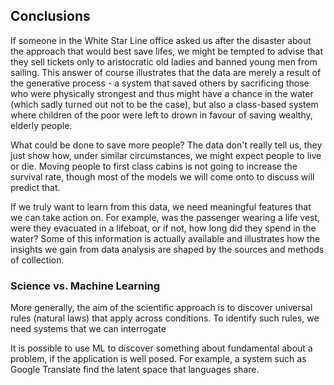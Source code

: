 ## Conclusions

If someone in the White Star Line office asked us after the disaster about the approach that would best save lifes, we might be tempted to advise that they sell tickets only to aristocratic old ladies and banned young men from sailing. This answer of course illustrates that the data are merely a result of the generative process - a system that saved others by sacrificing those who were physically strongest and thus might have a chance in the water (which sadly turned out not to be the case), but also a class-based system where children of the poor were left to drown in favour of saving wealthy, elderly people.

What could be done to save more people? The data don't really tell us, they just show how, under similar circumstances, we might expect people to live or die. Moving people to first class cabins is not going to increase the survival rate, though most of the models we will come onto to discuss will predict that. 

If we truly want to learn from this data, we need meaningful features that we can take action on. For example, was the passenger wearing a life vest, were they evacuated in a lifeboat, or if not, how long did they spend in the water? Some of this information is actually available and illustrates how the insights we gain from data analysis are shaped by the sources and methods of collection.

### Science vs. Machine Learning

More generally, the aim of the scientific approach is to discover universal rules (natural laws) that apply across conditions. To identify such rules, we need systems that we can interrogate

It is possible to use ML to discover something about fundamental about a problem, if the application is well posed. For example, a system such as Google Translate find the latent space that languages share.
